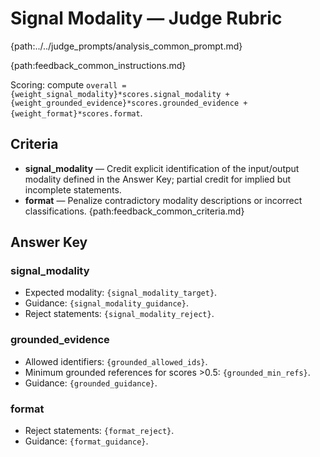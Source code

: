 # Signal Modality — Judge Rubric

{path:../../judge_prompts/analysis_common_prompt.md}

{path:feedback_common_instructions.md}

Scoring: compute `overall = {weight_signal_modality}*scores.signal_modality + {weight_grounded_evidence}*scores.grounded_evidence + {weight_format}*scores.format`.

## Criteria
- **signal_modality** — Credit explicit identification of the input/output modality defined in the Answer Key; partial credit for implied but incomplete statements.
- **format** — Penalize contradictory modality descriptions or incorrect classifications.
{path:feedback_common_criteria.md}

## Answer Key

### signal_modality
- Expected modality: `{signal_modality_target}`.
- Guidance: `{signal_modality_guidance}`.
- Reject statements: `{signal_modality_reject}`.

### grounded_evidence
- Allowed identifiers: `{grounded_allowed_ids}`.
- Minimum grounded references for scores >0.5: `{grounded_min_refs}`.
- Guidance: `{grounded_guidance}`.

### format
- Reject statements: `{format_reject}`.
- Guidance: `{format_guidance}`.
